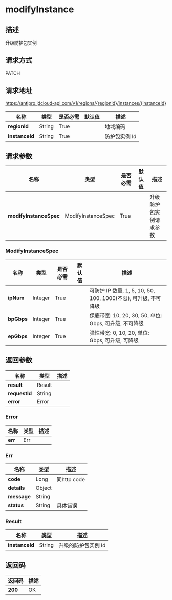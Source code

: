 # modifyInstance


## 描述
升级防护包实例

## 请求方式
PATCH

## 请求地址
https://antipro.jdcloud-api.com/v1/regions/{regionId}/instances/{instanceId}

|名称|类型|是否必需|默认值|描述|
|---|---|---|---|---|
|**regionId**|String|True| |地域编码|
|**instanceId**|String|True| |防护包实例 Id|

## 请求参数
|名称|类型|是否必需|默认值|描述|
|---|---|---|---|---|
|**modifyInstanceSpec**|ModifyInstanceSpec|True| |升级防护包实例请求参数|

### ModifyInstanceSpec
|名称|类型|是否必需|默认值|描述|
|---|---|---|---|---|
|**ipNum**|Integer|True| |可防护 IP 数量, 1, 5, 10, 50, 100, 1000(不限), 可升级, 不可降级|
|**bpGbps**|Integer|True| |保底带宽: 10, 20, 30, 50, 单位: Gbps, 可升级, 不可降级|
|**epGbps**|Integer|True| |弹性带宽: 0, 10, 20, 单位: Gbps, 可升级, 可降级|

## 返回参数
|名称|类型|描述|
|---|---|---|
|**result**|Result| |
|**requestId**|String| |
|**error**|Error| |

### Error
|名称|类型|描述|
|---|---|---|
|**err**|Err| |
### Err
|名称|类型|描述|
|---|---|---|
|**code**|Long|同http code|
|**details**|Object| |
|**message**|String| |
|**status**|String|具体错误|
### Result
|名称|类型|描述|
|---|---|---|
|**instanceId**|String|升级的防护包实例 Id|

## 返回码
|返回码|描述|
|---|---|
|**200**|OK|
